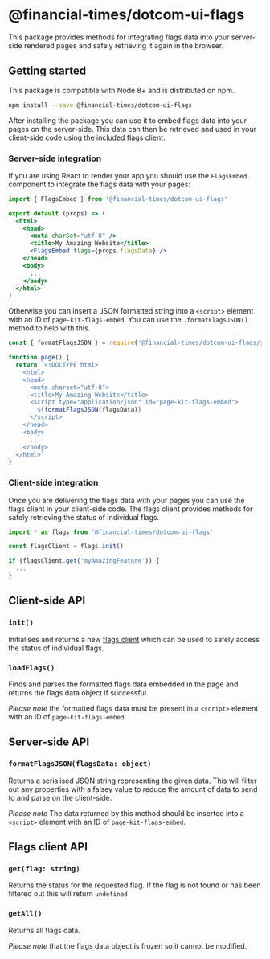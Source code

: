 # @financial-times/dotcom-ui-flags

This package provides methods for integrating flags data into your server-side rendered pages and safely retrieving it again in the browser.


## Getting started

This package is compatible with Node 8+ and is distributed on npm.

```sh
npm install --save @financial-times/dotcom-ui-flags
```

After installing the package you can use it to embed flags data into your pages on the server-side. This data can then be retrieved and used in your client-side code using the included flags client.

### Server-side integration

If you are using React to render your app you should use the `FlagsEmbed` component to integrate the flags data with your pages:

```jsx
import { FlagsEmbed } from '@financial-times/dotcom-ui-flags'

export default (props) => (
  <html>
    <head>
      <meta charSet="utf-8" />
      <title>My Amazing Website</title>
      <FlagsEmbed flags={props.flagsData} />
    </head>
    <body>
      ...
    </body>
  </html>
)
```

Otherwise you can insert a JSON formatted string into a `<script>` element with an ID of `page-kit-flags-embed`. You can use the `.formatFlagsJSON()` method to help with this.

```js
const { formatFlagsJSON } = require('@financial-times/dotcom-ui-flags/server')

function page() {
  return `<!DOCTYPE html>
    <html>
    <head>
      <meta charset="utf-8">
      <title>My Amazing Website</title>
      <script type="application/json" id="page-kit-flags-embed">
        ${formatFlagsJSON(flagsData)}
      </script>
    </head>
    <body>
      ...
    </body>
  </html>`
}
```

### Client-side integration

Once you are delivering the flags data with your pages you can use the flags client in your client-side code. The flags client provides methods for safely retrieving the status of individual flags.

```js
import * as flags from '@financial-times/dotcom-ui-flags'

const flagsClient = flags.init()

if (flagsClient.get('myAmazingFeature')) {
  ...
}
```


## Client-side API

### `init()`

Initialises and returns a new [flags client](#flags-client-api) which can be used to safely access the status of individual flags.

### `loadFlags()`

Finds and parses the formatted flags data embedded in the page and returns the flags data object if successful.

_Please note_ the formatted flags data must be present in a `<script>` element with an ID of `page-kit-flags-embed`.


## Server-side API

### `formatFlagsJSON(flagsData: object)`

Returns a serialised JSON string representing the given data. This will filter out any properties with a falsey value to reduce the amount of data to send to and parse on the client-side.

_Please note_ The data returned by this method should be inserted into a `<script>` element with an ID of `page-kit-flags-embed`.


## Flags client API

### `get(flag: string)`

Returns the status for the requested flag. If the flag is not found or has been filtered out this will return `undefined`

### `getAll()`

Returns all flags data.

_Please note_ that the flags data object is frozen so it cannot be modified.

